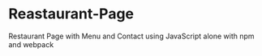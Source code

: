 # Reastaurant-Page
Restaurant Page with Menu and Contact using JavaScript alone with npm and webpack
